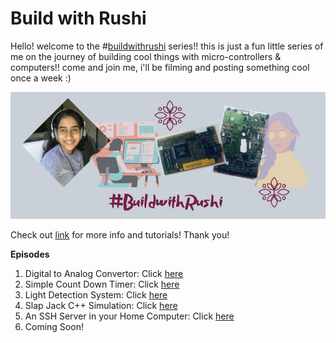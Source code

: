 # Build with Rushi

Hello! welcome to the #[buildwithrushi](rushiblogs.weebly.com/buildwithrushi) series!! this is just a fun little series of me on the journey of building cool things with micro-controllers & computers!! come and join me, i'll be filming and posting something cool once a week :)

![buildwithrushi border](buildwithrushi.png)

Check out [link](rushiblogs.weebly.com/buildwithrushi) for more info and tutorials! Thank you!

**Episodes**
1. Digital to Analog Convertor: Click [here](https://youtu.be/2ppTv4JvILo)
2. Simple Count Down Timer: Click [here](https://youtu.be/1Ulmq-eM7rE)
3. Light Detection System: Click [here](https://youtu.be/LLheGk_87gE)
4. Slap Jack C++ Simulation: Click [here](https://youtu.be/T-2g_XD7mdE)
5. An SSH Server in your Home Computer: Click [here](http://rushiblogs.weebly.com/buildwithrushi.html)
6. Coming Soon!

